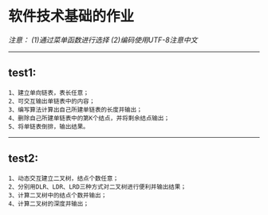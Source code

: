# 软件技术基础的作业
*注意：
(1)通过菜单函数进行选择
(2)编码使用UTF-8注意中文*
***
## test1:
    1、建立单向链表，表长任意；
    2、可交互输出单链表中的内容；
    3、编写算法计算出自己所建单链表的长度并输出；
    4、删除自己所建单链表中的第K个结点，并将剩余结点输出；
    5、将单链表倒排，输出结果。
***
## test2:
    1、动态交互建立二叉树，结点个数任意；
    2、分别用DLR、LDR、LRD三种方式对二叉树进行便利并输出结果；
    3、计算二叉树中的结点个数并输出；
    4、计算二叉树的深度并输出；

